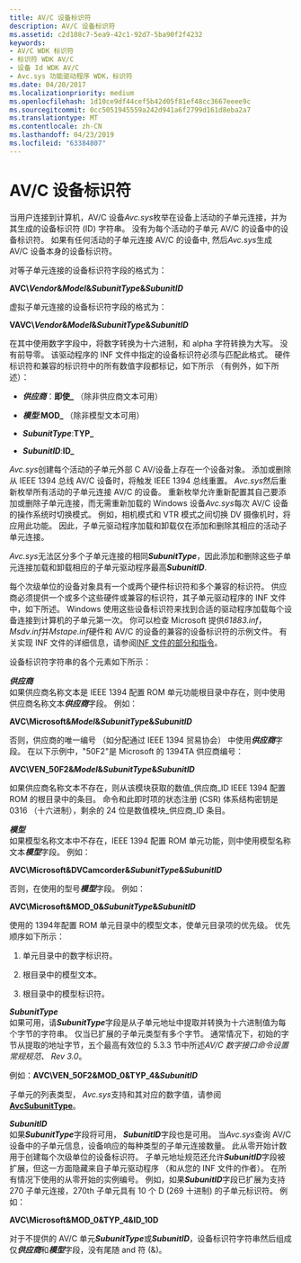 ```yaml
---
title: AV/C 设备标识符
description: AV/C 设备标识符
ms.assetid: c2d108c7-5ea9-42c1-92d7-5ba90f2f4232
keywords:
- AV/C WDK 标识符
- 标识符 WDK AV/C
- 设备 Id WDK AV/C
- Avc.sys 功能驱动程序 WDK，标识符
ms.date: 04/20/2017
ms.localizationpriority: medium
ms.openlocfilehash: 1d10ce9df44cef5b42d05f81ef48cc3667eeee9c
ms.sourcegitcommit: 0cc5051945559a242d941a6f2799d161d8eba2a7
ms.translationtype: MT
ms.contentlocale: zh-CN
ms.lasthandoff: 04/23/2019
ms.locfileid: "63384807"
---
```

# <a name="avc-device-identifiers"></a>AV/C 设备标识符





当用户连接到计算机，AV/C 设备*Avc.sys*枚举在设备上活动的子单元连接，并为其生成的设备标识符 (ID) 字符串。 没有为每个活动的子单元 AV/C 的设备中的设备标识符。 如果有任何活动的子单元连接 AV/C 的设备中, 然后*Avc.sys*生成 AV/C 设备本身的设备标识符。

对等子单元连接的设备标识符字段的格式为：

**AVC\\*Vendor*&*Model*&*SubunitType*&*SubunitID***

虚拟子单元连接的设备标识符字段的格式为：

**VAVC\\*Vendor*&*Model*&*SubunitType*&*SubunitID***

在其中使用数字字段中，将数字转换为十六进制，和 alpha 字符转换为大写。 没有前导零。 该驱动程序的 INF 文件中指定的设备标识符必须与匹配此格式。 硬件标识符和兼容的标识符中的所有数值字段都标记，如下所示 （有例外，如下所述）：

-   ***供应商***：**即使\_** （除非供应商文本可用）

-   ***模型***:**MOD\_**  （除非模型文本可用）

-   ***SubunitType***:**TYP\_**

-   ***SubunitID***:**ID\_**

*Avc.sys*创建每个活动的子单元外部 C AV/设备上存在一个设备对象。 添加或删除从 IEEE 1394 总线 AV/C 设备时，将触发 IEEE 1394 总线重置。 *Avc.sys*然后重新枚举所有活动的子单元连接 AV/C 的设备。 重新枚举允许重新配置其自己要添加或删除子单元连接，而无需重新加载的 Windows 设备*Avc.sys*每次 AV/C 设备的操作系统时切换模式。 例如，相机模式和 VTR 模式之间切换 DV 摄像机时，将应用此功能。 因此，子单元驱动程序加载和卸载仅在添加和删除其相应的活动子单元连接。

*Avc.sys*无法区分多个子单元连接的相同***SubunitType***，因此添加和删除这些子单元连接加载和卸载相应的子单元驱动程序最高***SubunitID***.

每个次级单位的设备对象具有一个或两个硬件标识符和多个兼容的标识符。 供应商必须提供一个或多个这些硬件或兼容的标识符，其子单元驱动程序的 INF 文件中，如下所述。 Windows 使用这些设备标识符来找到合适的驱动程序加载每个设备连接到计算机的子单元第一次。 你可以检查 Microsoft 提供*61883.inf*， *Msdv.inf*并*Mstape.inf*硬件和 AV/C 的设备的兼容的设备标识符的示例文件。 有关实现 INF 文件的详细信息，请参阅[INF 文件的部分和指令](https://msdn.microsoft.com/library/windows/hardware/ff547433)。

设备标识符字符串的各个元素如下所示：

<a href="" id="vendor"></a>***供应商***  
如果供应商名称文本是 IEEE 1394 配置 ROM 单元功能根目录中存在，则中使用供应商名称文本***供应商***字段。 例如：

**AVC\\Microsoft&*Model*&*SubunitType*&*SubunitID***

否则，供应商的唯一编号 （如分配通过 IEEE 1394 贸易协会） 中使用***供应商***字段。 在以下示例中，"50F2"是 Microsoft 的 1394TA 供应商编号：

**AVC\\VEN\_50F2&*Model*&*SubunitType*&*SubunitID***

如果供应商名称文本不存在，则从该模块获取的数值\_供应商\_ID IEEE 1394 配置 ROM 的根目录中的条目。 命令和此即时项的状态注册 (CSR) 体系结构密钥是 0316 （十六进制），剩余的 24 位是数值模块\_供应商\_ID 条目。

<a href="" id="model"></a>***模型***  
如果模型名称文本中不存在，IEEE 1394 配置 ROM 单元功能，则中使用模型名称文本***模型***字段。 例如：

**AVC\\Microsoft&DVCamcorder&*SubunitType*&*SubunitID***

否则，在使用的型号***模型***字段。 例如：

**AVC\\Microsoft&MOD\_0&*SubunitType*&*SubunitID***

使用的 1394年配置 ROM 单元目录中的模型文本，使单元目录项的优先级。 优先顺序如下所示：

1.  单元目录中的数字标识符。

2.  根目录中的模型文本。

3.  根目录中的模型标识符。

<a href="" id="subunittype"></a>***SubunitType***  
如果可用，请***SubunitType***字段是从子单元地址中提取并转换为十六进制值为每个字节的字符串。 仅当已扩展的子单元类型有多个字节。 通常情况下，初始的字节从提取的地址字节，五个最高有效位的 5.3.3 节中所述*AV/C 数字接口命令设置常规规范、 Rev 3.0*。

例如：**AVC\\VEN\_50F2&MOD\_0&TYP\_4&*SubunitID***

子单元的列表类型， *Avc.sys*支持和其对应的数字值，请参阅[ **AvcSubunitType**](https://msdn.microsoft.com/library/windows/hardware/ff554137)。

<a href="" id="subunitid"></a>***SubunitID***  
如果***SubunitType***字段将可用， ***SubunitID***字段也是可用。 当*Avc.sys*查询 AV/C 设备中的子单元信息，设备响应的每种类型的子单元连接数量。 此从零开始计数用于创建每个次级单位的设备标识符。 子单元地址规范还允许***SubunitID***字段被扩展，但这一方面隐藏来自子单元驱动程序 （和从您的 INF 文件的作者）。 在所有情况下使用的从零开始的实例编号。 例如，如果***SubunitID***字段已扩展为支持 270 子单元连接，270th 子单元具有 10 个 D (269 十进制) 的子单元标识符。 例如：

**AVC\\Microsoft&MOD\_0&TYP\_4&ID\_10D**

对于不提供的 AV/C 单元***SubunitType***或***SubunitID***，设备标识符字符串然后组成仅***供应商***和***模型***字段，没有尾随 and 符 (&)。

 

 




